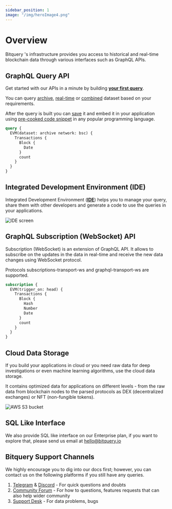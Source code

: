 ```yaml
---
sidebar_position: 1
image: "/img/heroImage4.png"
---
```


# Overview

Bitquery 's infrastructure provides you access to historical and real-time blockchain data through various interfaces such as GraphQL APIs.


## GraphQL Query API

Get started with our APIs in a minute by building **[your first query](start/first-query)**.

You can query [archive](graphql/dataset/archive), [real-time](graphql/dataset/realtime) or [combined](graphql/dataset/combined) dataset based on your requirements.

After the query is built you can [save](ide/private) it and embed it in your application using [pre-cooked code snippet](ide/code) in any popular programming language.

```graphql
query {
  EVM(dataset: archive network: bsc) {
    Transactions {
      Block {
        Date
      }
      count
    }
  }
}
```
## Integrated Development Environment (IDE)

Integrated Development Environment (**[IDE](https://graphql.bitquery.io/ide?endpoint=https://streaming.bitquery.io/graphql)**) helps you to manage your query,
share them with other developers and generate a code to use the queries in your applications.

![IDE screen](/img/ide/screen.png)

## GraphQL Subscription (WebSocket) API

Subscription (WebSocket) is an extension of GraphQL API. It allows to subscribe on the updates
in the data in real-time and receive the new data changes using WebSocket protocol.

Protocols subscriptions-transport-ws and graphql-transport-ws are supported.

```graphql
subscription {
  EVM(trigger_on: head) {
    Transactions {
      Block {
        Hash
        Number
        Date
      }
      count
    }
  }
}
```

## Cloud Data Storage

If you build your applications in cloud or you need raw data for deep investigations or even 
machine learning algorithms, use the cloud data storage.

It contains optimized data for applications on different levels - from the raw data from blockchain nodes
to the parsed protocols as DEX (decentralized exchanges) or NFT (non-fungible tokens).

![AWS S3 bucket](/img/aws/s3_bucket.png)



## SQL Like Interface

We also provide SQL like interface on our Enterprise plan, if you want to explore that, please send us email at [hello@bitquery.io](mailto:hello@bitquery.io)


## Bitquery Support Channels

We highly encourage you to dig into our docs first; however, you can contact us on the following platforms if you still have any queries.

1. [Telegram](https://t.me/bloxy_info) & [Discord](https://discord.gg/EEBVTQnb2E) - For quick questions and doubts
2. [Community Forum](https://community.bitquery.io/) - For how to questions, features requests that can also help wider community
3. [Support Desk](https://support.bitquery.io/hc/en-us/requests/new) - For data problems, bugs 
